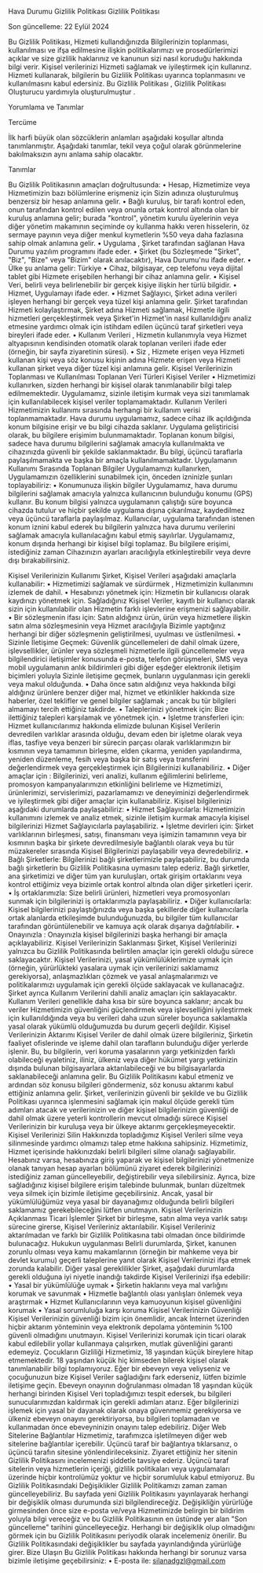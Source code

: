 Hava Durumu Gizlilik Politikası
Gizlilik Politikası

Son güncelleme: 22 Eylül 2024

Bu Gizlilik Politikası, Hizmeti kullandığınızda Bilgilerinizin toplanması, kullanılması ve ifşa edilmesine ilişkin politikalarımızı ve prosedürlerimizi açıklar ve size gizlilik haklarınız ve kanunun sizi nasıl koruduğu hakkında bilgi verir.
Kişisel verilerinizi Hizmeti sağlamak ve iyileştirmek için kullanırız. Hizmeti kullanarak, bilgilerin bu Gizlilik Politikası uyarınca toplanmasını ve kullanılmasını kabul edersiniz. Bu Gizlilik Politikası , Gizlilik Politikası Oluşturucu yardımıyla oluşturulmuştur .

Yorumlama ve Tanımlar

Tercüme

İlk harfi büyük olan sözcüklerin anlamları aşağıdaki koşullar altında tanımlanmıştır. Aşağıdaki tanımlar, tekil veya çoğul olarak görünmelerine bakılmaksızın aynı anlama sahip olacaktır.

Tanımlar

Bu Gizlilik Politikasının amaçları doğrultusunda:
•	Hesap, Hizmetimize veya Hizmetimizin bazı bölümlerine erişmeniz için Sizin adınıza oluşturulmuş benzersiz bir hesap anlamına gelir.
•	Bağlı kuruluş, bir tarafı kontrol eden, onun tarafından kontrol edilen veya onunla ortak kontrol altında olan bir kuruluş anlamına gelir; burada "kontrol", yönetim kurulu üyelerinin veya diğer yönetim makamının seçiminde oy kullanma hakkı veren hisselerin, öz sermaye payının veya diğer menkul kıymetlerin %50 veya daha fazlasına sahip olmak anlamına gelir.
•	Uygulama , Şirket tarafından sağlanan Hava Durumu yazılım programını ifade eder.
•	Şirket (bu Sözleşmede "Şirket", "Biz", "Bize" veya "Bizim" olarak anılacaktır), Hava Durumu'nu ifade eder.
•	Ülke şu anlama gelir: Türkiye
•	Cihaz, bilgisayar, cep telefonu veya dijital tablet gibi Hizmete erişebilen herhangi bir cihaz anlamına gelir.
•	Kişisel Veri, belirli veya belirlenebilir bir gerçek kişiye ilişkin her türlü bilgidir.
•	Hizmet, Uygulamayı ifade eder.
•	Hizmet Sağlayıcı, Şirket adına verileri işleyen herhangi bir gerçek veya tüzel kişi anlamına gelir. Şirket tarafından Hizmeti kolaylaştırmak, Şirket adına Hizmeti sağlamak, Hizmetle ilgili hizmetleri gerçekleştirmek veya Şirket'in Hizmet'in nasıl kullanıldığını analiz etmesine yardımcı olmak için istihdam edilen üçüncü taraf şirketleri veya bireyleri ifade eder.
•	Kullanım Verileri , Hizmetin kullanımıyla veya Hizmet altyapısının kendisinden otomatik olarak toplanan verileri ifade eder (örneğin, bir sayfa ziyaretinin süresi).
•	Siz , Hizmete erişen veya Hizmeti kullanan kişi veya söz konusu kişinin adına Hizmete erişen veya Hizmeti kullanan şirket veya diğer tüzel kişi anlamına gelir.
Kişisel Verilerinizin Toplanması ve Kullanılması
Toplanan Veri Türleri
Kişisel Veriler
•	Hizmetimizi kullanırken, sizden herhangi bir kişisel olarak tanımlanabilir bilgi talep edilmemektedir. Uygulamamız, sizinle iletişim kurmak veya sizi tanımlamak için kullanılabilecek kişisel veriler toplamamaktadır.
Kullanım Verileri
Hizmetimizin kullanımı sırasında herhangi bir kullanım verisi toplanmamaktadır. Hava durumu uygulamamız, sadece cihaz ilk açıldığında konum bilgisine erişir ve bu bilgi cihazda saklanır. Uygulama geliştiricisi olarak, bu bilgilere erişimim bulunmamaktadır.
Toplanan konum bilgisi, sadece hava durumu bilgilerini sağlamak amacıyla kullanılmakta ve cihazınızda güvenli bir şekilde saklanmaktadır. Bu bilgi, üçüncü taraflarla paylaşılmamakta ve başka bir amaçla kullanılmamaktadır.
Uygulamanın Kullanımı Sırasında Toplanan Bilgiler
Uygulamamızı kullanırken, Uygulamamızın özelliklerini sunabilmek için, önceden izninizle şunları toplayabiliriz:
•	Konumunuza ilişkin bilgiler
Uygulamamız, hava durumu bilgilerini sağlamak amacıyla yalnızca kullanıcının bulunduğu konumu (GPS) kullanır. Bu konum bilgisi yalnızca uygulamanın çalıştığı süre boyunca cihazda tutulur ve hiçbir şekilde uygulama dışına çıkarılmaz, kaydedilmez veya üçüncü taraflarla paylaşılmaz.
Kullanıcılar, uygulama tarafından istenen konum iznini kabul ederek bu bilgilerin yalnızca hava durumu verilerini sağlamak amacıyla kullanılacağını kabul etmiş sayılırlar. Uygulamamız, konum dışında herhangi bir kişisel bilgi toplamaz.
Bu bilgilere erişimi, istediğiniz zaman Cihazınızın ayarları aracılığıyla etkinleştirebilir veya devre dışı bırakabilirsiniz.


Kişisel Verilerinizin Kullanımı
Şirket, Kişisel Verileri aşağıdaki amaçlarla kullanabilir:
•	Hizmetimizi sağlamak ve sürdürmek , Hizmetimizin kullanımını izlemek de dahil.
•	Hesabınızı yönetmek için: Hizmetin bir kullanıcısı olarak kaydınızı yönetmek için. Sağladığınız Kişisel Veriler, kayıtlı bir kullanıcı olarak sizin için kullanılabilir olan Hizmetin farklı işlevlerine erişmenizi sağlayabilir.
•	Bir sözleşmenin ifası için: Satın aldığınız ürün, ürün veya hizmetlere ilişkin satın alma sözleşmesinin veya Hizmet aracılığıyla Bizimle yaptığınız herhangi bir diğer sözleşmenin geliştirilmesi, uyulması ve üstlenilmesi.
•	Sizinle İletişime Geçmek: Güvenlik güncellemeleri de dahil olmak üzere, işlevsellikler, ürünler veya sözleşmeli hizmetlerle ilgili güncellemeler veya bilgilendirici iletişimler konusunda e-posta, telefon görüşmeleri, SMS veya mobil uygulamanın anlık bildirimleri gibi diğer eşdeğer elektronik iletişim biçimleri yoluyla Sizinle iletişime geçmek, bunların uygulanması için gerekli veya makul olduğunda.
•	Daha önce satın aldığınız veya hakkında bilgi aldığınız ürünlere benzer diğer mal, hizmet ve etkinlikler hakkında size haberler, özel teklifler ve genel bilgiler sağlamak ; ancak bu tür bilgileri almamayı tercih ettiğiniz takdirde.
•	Taleplerinizi yönetmek için: Bize ilettiğiniz talepleri karşılamak ve yönetmek için.
•	İşletme transferleri için: Hizmet kullanıcılarımız hakkında elimizde bulunan Kişisel Verilerin devredilen varlıklar arasında olduğu, devam eden bir işletme olarak veya iflas, tasfiye veya benzeri bir sürecin parçası olarak varlıklarımızın bir kısmının veya tamamının birleşme, elden çıkarma, yeniden yapılandırma, yeniden düzenleme, fesih veya başka bir satış veya transferini değerlendirmek veya gerçekleştirmek için Bilgilerinizi kullanabiliriz.
•	Diğer amaçlar için : Bilgilerinizi, veri analizi, kullanım eğilimlerini belirleme, promosyon kampanyalarımızın etkinliğini belirleme ve Hizmetimizi, ürünlerimizi, servislerimizi, pazarlamamızı ve deneyiminizi değerlendirmek ve iyileştirmek gibi diğer amaçlar için kullanabiliriz.
Kişisel bilgilerinizi aşağıdaki durumlarda paylaşabiliriz:
•	Hizmet Sağlayıcılarla: Hizmetimizin kullanımını izlemek ve analiz etmek, sizinle iletişim kurmak amacıyla kişisel bilgilerinizi Hizmet Sağlayıcılarla paylaşabiliriz.
•	İşletme devirleri için: Şirket varlıklarının birleşmesi, satışı, finansmanı veya işimizin tamamının veya bir kısmının başka bir şirkete devredilmesiyle bağlantılı olarak veya bu tür müzakereler sırasında Kişisel Bilgilerinizi paylaşabilir veya devredebiliriz.
•	Bağlı Şirketlerle: Bilgilerinizi bağlı şirketlerimizle paylaşabiliriz, bu durumda bağlı şirketlerin bu Gizlilik Politikasına uymasını talep ederiz. Bağlı şirketler, ana şirketimizi ve diğer tüm yan kuruluşları, ortak girişim ortaklarını veya kontrol ettiğimiz veya bizimle ortak kontrol altında olan diğer şirketleri içerir.
•	İş ortaklarımızla: Size belirli ürünleri, hizmetleri veya promosyonları sunmak için bilgilerinizi iş ortaklarımızla paylaşabiliriz.
•	Diğer kullanıcılarla: Kişisel bilgilerinizi paylaştığınızda veya başka şekillerde diğer kullanıcılarla ortak alanlarda etkileşimde bulunduğunuzda, bu bilgiler tüm kullanıcılar tarafından görüntülenebilir ve kamuya açık olarak dışarıya dağıtılabilir.
•	Onayınızla : Onayınızla kişisel bilgilerinizi başka herhangi bir amaçla açıklayabiliriz.
Kişisel Verilerinizin Saklanması
Şirket, Kişisel Verilerinizi yalnızca bu Gizlilik Politikasında belirtilen amaçlar için gerekli olduğu sürece saklayacaktır. Kişisel Verilerinizi, yasal yükümlülüklerimize uymak için (örneğin, yürürlükteki yasalara uymak için verilerinizi saklamamız gerekiyorsa), anlaşmazlıkları çözmek ve yasal anlaşmalarımızı ve politikalarımızı uygulamak için gerekli ölçüde saklayacak ve kullanacağız.
Şirket ayrıca Kullanım Verilerini dahili analiz amaçları için saklayacaktır. Kullanım Verileri genellikle daha kısa bir süre boyunca saklanır; ancak bu veriler Hizmetimizin güvenliğini güçlendirmek veya işlevselliğini iyileştirmek için kullanıldığında veya bu verileri daha uzun süreler boyunca saklamakla yasal olarak yükümlü olduğumuzda bu durum geçerli değildir.
Kişisel Verilerinizin Aktarımı
Kişisel Veriler de dahil olmak üzere bilgileriniz, Şirketin faaliyet ofislerinde ve işleme dahil olan tarafların bulunduğu diğer yerlerde işlenir. Bu, bu bilgilerin, veri koruma yasalarının yargı yetkinizden farklı olabileceği eyaletiniz, iliniz, ülkeniz veya diğer hükümet yargı yetkinizin dışında bulunan bilgisayarlara aktarılabileceği ve bu bilgisayarlarda saklanabileceği anlamına gelir.
Bu Gizlilik Politikasını kabul etmeniz ve ardından söz konusu bilgileri göndermeniz, söz konusu aktarımı kabul ettiğiniz anlamına gelir.
Şirket, verilerinizin güvenli bir şekilde ve bu Gizlilik Politikası uyarınca işlenmesini sağlamak için makul ölçüde gerekli tüm adımları atacak ve verilerinizin ve diğer kişisel bilgilerinizin güvenliği de dahil olmak üzere yeterli kontrollerin mevcut olmadığı sürece Kişisel Verilerinizin bir kuruluşa veya bir ülkeye aktarımı gerçekleşmeyecektir.
Kişisel Verilerinizi Silin
Hakkınızda topladığımız Kişisel Verileri silme veya silinmesinde yardımcı olmamızı talep etme hakkına sahipsiniz.
Hizmetimiz, Hizmet içerisinde hakkınızdaki belirli bilgileri silme olanağı sağlayabilir.
Hesabınız varsa, hesabınıza giriş yaparak ve kişisel bilgilerinizi yönetmenize olanak tanıyan hesap ayarları bölümünü ziyaret ederek bilgilerinizi istediğiniz zaman güncelleyebilir, değiştirebilir veya silebilirsiniz. Ayrıca, bize sağladığınız kişisel bilgilere erişim talebinde bulunmak, bunları düzeltmek veya silmek için bizimle iletişime geçebilirsiniz.
Ancak, yasal bir yükümlülüğümüz veya yasal bir dayanağımız olduğunda belirli bilgileri saklamamız gerekebileceğini lütfen unutmayın.
Kişisel Verilerinizin Açıklanması
Ticari İşlemler
Şirket bir birleşme, satın alma veya varlık satışı sürecine girerse, Kişisel Verileriniz aktarılabilir. Kişisel Verileriniz aktarılmadan ve farklı bir Gizlilik Politikasına tabi olmadan önce bildirimde bulunacağız.
Hukukun uygulanması
Belirli durumlarda, Şirket, kanunen zorunlu olması veya kamu makamlarının (örneğin bir mahkeme veya bir devlet kurumu) geçerli taleplerine yanıt olarak Kişisel Verilerinizi ifşa etmek zorunda kalabilir.
Diğer yasal gereklilikler
Şirket, aşağıdaki durumlarda gerekli olduğuna iyi niyetle inandığı takdirde Kişisel Verilerinizi ifşa edebilir:
•	Yasal bir yükümlülüğe uymak
•	Şirketin haklarını veya mal varlığını korumak ve savunmak
•	Hizmetle bağlantılı olası yanlışları önlemek veya araştırmak
•	Hizmet Kullanıcılarının veya kamuoyunun kişisel güvenliğini korumak
•	Yasal sorumluluğa karşı koruma
Kişisel Verilerinizin Güvenliği
Kişisel Verilerinizin güvenliği bizim için önemlidir, ancak İnternet üzerinden hiçbir aktarım yönteminin veya elektronik depolama yönteminin %100 güvenli olmadığını unutmayın. Kişisel Verilerinizi korumak için ticari olarak kabul edilebilir yollar kullanmaya çalışırken, mutlak güvenliğini garanti edemeyiz.
Çocukların Gizliliği
Hizmetimiz, 18 yaşından küçük bireylere hitap etmemektedir. 18 yaşından küçük hiç kimseden bilerek kişisel olarak tanımlanabilir bilgi toplamıyoruz. Eğer bir ebeveyn veya veliyseniz ve çocuğunuzun bize Kişisel Veriler sağladığını fark ederseniz, lütfen bizimle iletişime geçin. Ebeveyn onayının doğrulanması olmadan 18 yaşından küçük herhangi birinden Kişisel Veri topladığımızı tespit edersek, bu bilgileri sunucularımızdan kaldırmak için gerekli adımları atarız.
Eğer bilgilerinizi işlemek için yasal bir dayanak olarak onaya güvenmemiz gerekiyorsa ve ülkeniz ebeveyn onayını gerektiriyorsa, bu bilgileri toplamadan ve kullanmadan önce ebeveyninizin onayını talep edebiliriz.
Diğer Web Sitelerine Bağlantılar
Hizmetimiz, tarafımızca işletilmeyen diğer web sitelerine bağlantılar içerebilir. Üçüncü taraf bir bağlantıya tıklarsanız, o üçüncü tarafın sitesine yönlendirileceksiniz. Ziyaret ettiğiniz her sitenin Gizlilik Politikasını incelemenizi şiddetle tavsiye ederiz.
Üçüncü taraf sitelerin veya hizmetlerin içeriği, gizlilik politikaları veya uygulamaları üzerinde hiçbir kontrolümüz yoktur ve hiçbir sorumluluk kabul etmiyoruz.
Bu Gizlilik Politikasındaki Değişiklikler
Gizlilik Politikamızı zaman zaman güncelleyebiliriz. Bu sayfada yeni Gizlilik Politikasını yayınlayarak herhangi bir değişiklik olması durumunda sizi bilgilendireceğiz.
Değişikliğin yürürlüğe girmesinden önce size e-posta ve/veya Hizmetimizde belirgin bir bildirim yoluyla bilgi vereceğiz ve bu Gizlilik Politikasının en üstünde yer alan "Son güncelleme" tarihini güncelleyeceğiz.
Herhangi bir değişiklik olup olmadığını görmek için bu Gizlilik Politikasını periyodik olarak incelemeniz önerilir. Bu Gizlilik Politikasındaki değişiklikler bu sayfada yayınlandığında yürürlüğe girer.
Bize Ulaşın
Bu Gizlilik Politikası hakkında herhangi bir sorunuz varsa bizimle iletişime geçebilirsiniz:
•	E-posta ile: silanadgzl@gmail.com


